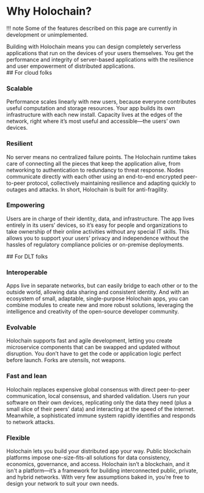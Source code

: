 # Why Holochain?

!!! note
    Some of the features described on this page are currently in development or unimplemented.

<div class="coreconcepts-intro" markdown=1>
Building with Holochain means you can design completely serverless applications that run on the devices of your users themselves. You get the performance and integrity of server-based applications with the resilience and user empowerment of distributed applications.
</div>

<div class="heading-tile" style="background-image:url(../img/tile-1.jpg);" markdown=1>
## For cloud folks
</div>

### Scalable

Performance scales linearly with new users, because everyone contributes useful computation and storage resources. Your app builds its own infrastructure with each new install. Capacity lives at the edges of the network, right where it’s most useful and accessible—the users’ own devices.

### Resilient

No server means no centralized failure points. The Holochain runtime takes care of connecting all the pieces that keep the application alive, from networking to authentication to redundancy to threat response. Nodes communicate directly with each other using an end-to-end encrypted peer-to-peer protocol, collectively maintaining resilience and adapting quickly to outages and attacks. In short, Holochain is built for anti-fragility.

### Empowering

Users are in charge of their identity, data, and infrastructure. The app lives entirely in its users’ devices, so it’s easy for people and organizations to take ownership of their online activities without any special IT skills. This allows you to support your users’ privacy and independence without the hassles of regulatory compliance policies or on-premise deployments.

<div class="heading-tile" style="background-image:url(../img/tile-2.jpg);" markdown=1>
## For DLT folks
</div>

### Interoperable

Apps live in separate networks, but can easily bridge to each other or to the outside world, allowing data sharing and consistent identity. And with an ecosystem of small, adaptable, single-purpose Holochain apps, you can combine modules to create new and more robust solutions, leveraging the intelligence and creativity of the open-source developer community.

### Evolvable

Holochain supports fast and agile development, letting you create microservice components that can be swapped and updated without disruption. You don’t have to get the code or application logic perfect before launch. Forks are utensils, not weapons.

### Fast and lean

Holochain replaces expensive global consensus with direct peer-to-peer communication, local consensus, and sharded validation. Users run your software on their own devices, replicating only the data they need (plus a small slice of their peers' data) and interacting at the speed of the internet. Meanwhile, a sophisticated immune system rapidly identifies and responds to network attacks.

### Flexible

Holochain lets you build your distributed app your way. Public blockchain platforms impose one-size-fits-all solutions for data consistency, economics, governance, and access. Holochain isn’t a blockchain, and it isn't a platform—it’s a framework for building interconnected public, private, and hybrid networks. With very few assumptions baked in, you’re free to design your network to suit your own needs.